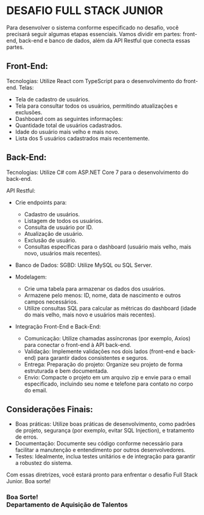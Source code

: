  # DESAFIO FULL STACK JUNIOR

Para desenvolver o sistema conforme especificado no desafio, você precisará seguir algumas etapas essenciais. Vamos dividir em partes: front-end, back-end e banco de dados, além da API Restful que conecta essas partes.

## Front-End:
Tecnologias: Utilize React com TypeScript para o desenvolvimento do front-end.
Telas:
* Tela de cadastro de usuários.
* Tela para consultar todos os usuários, permitindo atualizações e exclusões.
* Dashboard com as seguintes informações:
* Quantidade total de usuários cadastrados.
* Idade do usuário mais velho e mais novo.
* Lista dos 5 usuários cadastrados mais recentemente.


## Back-End:
Tecnologias: Utilize C# com ASP.NET Core 7 para o desenvolvimento do back-end.

API Restful:
* Crie endpoints para:
    * Cadastro de usuários.
    * Listagem de todos os usuários.
    * Consulta de usuário por ID.
    * Atualização de usuário.
    * Exclusão de usuário.
    * Consultas específicas para o dashboard (usuário mais velho, mais novo, usuários mais recentes).

* Banco de Dados: 
SGBD: Utilize MySQL ou SQL Server.

* Modelagem:
    * Crie uma tabela para armazenar os dados dos usuários.
    * Armazene pelo menos: ID, nome, data de nascimento e outros campos necessários.
    * Utilize consultas SQL para calcular as métricas do dashboard (idade do mais velho, mais novo e usuários mais recentes).

* Integração Front-End e Back-End:
    * Comunicação: Utilize chamadas assíncronas (por exemplo, Axios) para conectar o front-end à API back-end.
    * Validação: Implemente validações nos dois lados (front-end e back-end) para garantir dados consistentes e seguros.
    * Entrega: Preparação do projeto: Organize seu projeto de forma estruturada e bem documentada. 
    * Envio: Compacte o projeto em um arquivo zip e envie para o email especificado, incluindo seu nome e telefone para contato no corpo do email.

## Considerações Finais:
* Boas práticas: Utilize boas práticas de desenvolvimento, como padrões de projeto, segurança (por exemplo, evitar SQL Injection), e tratamento de erros.
* Documentação: Documente seu código conforme necessário para facilitar a manutenção e entendimento por outros desenvolvedores.
* Testes: Idealmente, inclua testes unitários e de integração para garantir a robustez do sistema.

Com essas diretrizes, você estará pronto para enfrentar o desafio Full Stack Junior. Boa sorte!

### Boa Sorte!<br>Departamento de Aquisição de Talentos</br>
